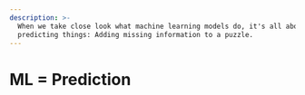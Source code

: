 ```yaml
---
description: >-
  When we take close look what machine learning models do, it's all about
  predicting things: Adding missing information to a puzzle.
---
```


# ML = Prediction

